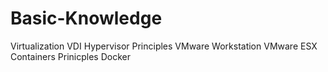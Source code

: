 # Basic-Knowledge

Virtualization
  VDI
  Hypervisor
    Principles
    VMware Workstation
    VMware ESX
  Containers
    Prinicples
    Docker
